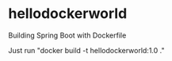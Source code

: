 # hellodockerworld
 Building Spring Boot with Dockerfile

Just run "docker build -t hellodockerworld:1.0 ."
